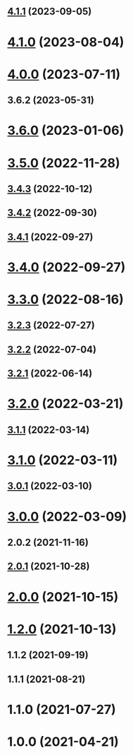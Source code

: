 ## [4.1.1](https://github.com/alex-lit/config-npmlint/compare/v4.1.0...v4.1.1) (2023-09-05)

# [4.1.0](https://github.com/alex-lit/config-npmlint/compare/v4.0.0...v4.1.0) (2023-08-04)

# [4.0.0](https://github.com/alex-lit/config-npmlint/compare/v3.6.2...v4.0.0) (2023-07-11)

## 3.6.2 (2023-05-31)

# [3.6.0](https://github.com/alex-lit/config-npmlint/compare/v3.5.0...v3.6.0) (2023-01-06)

# [3.5.0](https://github.com/alex-lit/config-npmlint/compare/v3.4.3...v3.5.0) (2022-11-28)

## [3.4.3](https://github.com/alex-lit/config-npmlint/compare/v3.4.2...v3.4.3) (2022-10-12)

## [3.4.2](https://github.com/alex-lit/config-npmlint/compare/v3.4.1...v3.4.2) (2022-09-30)

## [3.4.1](https://github.com/alex-lit/config-npmlint/compare/v3.4.0...v3.4.1) (2022-09-27)

# [3.4.0](https://github.com/alex-lit/config-npmlint/compare/v3.3.0...v3.4.0) (2022-09-27)

# [3.3.0](https://github.com/alex-lit/config-npmlint/compare/v3.2.3...v3.3.0) (2022-08-16)

## [3.2.3](https://github.com/alex-lit/config-npmlint/compare/v3.2.2...v3.2.3) (2022-07-27)

## [3.2.2](https://github.com/alex-lit/config-npmlint/compare/v3.2.1...v3.2.2) (2022-07-04)

## [3.2.1](https://github.com/alex-lit/config-npmlint/compare/v3.2.0...v3.2.1) (2022-06-14)

# [3.2.0](https://github.com/alex-lit/config-npmlint/compare/v3.1.1...v3.2.0) (2022-03-21)

## [3.1.1](https://github.com/alex-lit/config-npmlint/compare/v3.1.0...v3.1.1) (2022-03-14)

# [3.1.0](https://github.com/alex-lit/config-npmlint/compare/v3.0.1...v3.1.0) (2022-03-11)

## [3.0.1](https://github.com/alex-lit/config-npmlint/compare/v3.0.0...v3.0.1) (2022-03-10)

# [3.0.0](https://github.com/alex-lit/config-npmlint/compare/v2.0.2...v3.0.0) (2022-03-09)

## 2.0.2 (2021-11-16)

## [2.0.1](https://github.com/alex-lit/config-npmlint/compare/v2.0.0...v2.0.1) (2021-10-28)

# [2.0.0](https://github.com/alex-lit/config-npmlint/compare/v1.2.0...v2.0.0) (2021-10-15)

# [1.2.0](https://github.com/alex-lit/config-npmlint/compare/v1.1.2...v1.2.0) (2021-10-13)

## 1.1.2 (2021-09-19)

## 1.1.1 (2021-08-21)

# 1.1.0 (2021-07-27)

# 1.0.0 (2021-04-21)
